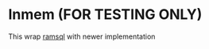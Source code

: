 # Inmem (FOR TESTING ONLY)

This wrap [ramsql](https://github.com/proullon/ramsql) with newer implementation
